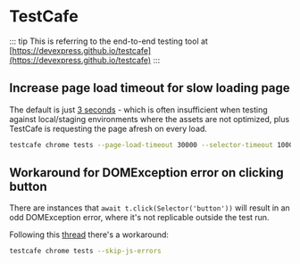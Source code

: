 # TestCafe

::: tip
This is referring to the end-to-end testing tool at [https://devexpress.github.io/testcafe](https://devexpress.github.io/testcafe)
:::

## Increase page load timeout for slow loading page

The default is just [3 seconds](https://devexpress.github.io/testcafe/documentation/using-testcafe/command-line-interface.html#--page-load-timeout-ms) - which is often insufficient when testing against local/staging environments where the assets are not optimized, plus TestCafe is requesting the page afresh on every load.

```sh
testcafe chrome tests --page-load-timeout 30000 --selector-timeout 10000 --assertion-timeout 10000
```

## Workaround for DOMException error on clicking button

There are instances that `await t.click(Selector('button'))` will result in an odd DOMException error, where it's not replicable outside the test run.

Following this [thread](https://testcafe-discuss.devexpress.com/t/click-throw-out-object-domexception-in-chrome/590) there's a workaround:

```sh
testcafe chrome tests --skip-js-errors
```
